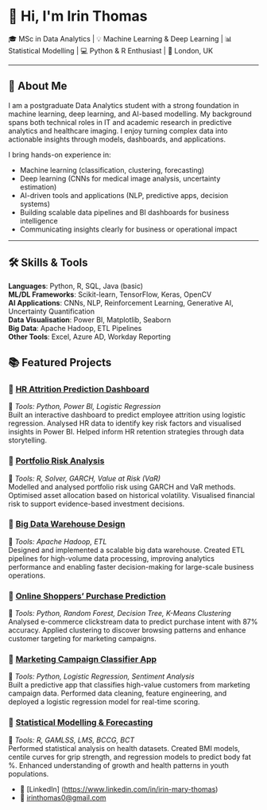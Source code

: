 # 👋 Hi, I'm Irin Thomas

🎓 MSc in Data Analytics | 💡 Machine Learning & Deep Learning | 📊 Statistical Modelling | 💻 Python & R Enthusiast | 📍 London, UK  

---

## 🧠 About Me

I am a postgraduate Data Analytics student with a strong foundation in machine learning, deep learning, and AI-based modelling. My background spans both technical roles in IT and academic research in predictive analytics and healthcare imaging. I enjoy turning complex data into actionable insights through models, dashboards, and applications.

I bring hands-on experience in:
- Machine learning (classification, clustering, forecasting)  
- Deep learning (CNNs for medical image analysis, uncertainty estimation)  
- AI-driven tools and applications (NLP, predictive apps, decision systems)  
- Building scalable data pipelines and BI dashboards for business intelligence  
- Communicating insights clearly for business or operational impact  

---

## 🛠️ Skills & Tools

**Languages**: Python, R, SQL, Java (basic)  
**ML/DL Frameworks**: Scikit-learn, TensorFlow, Keras, OpenCV  
**AI Applications**: CNNs, NLP, Reinforcement Learning, Generative AI, Uncertainty Quantification  
**Data Visualisation**: Power BI, Matplotlib, Seaborn  
**Big Data**: Apache Hadoop, ETL Pipelines  
**Other Tools**: Excel, Azure AD, Workday Reporting

## 📚 Featured Projects

### 📌 [HR Attrition Prediction Dashboard](https://github.com/Irin-Thomas/HR-Attrition-Prediction-Dashboard/tree/main)
🔧 *Tools: Python, Power BI, Logistic Regression*  
Built an interactive dashboard to predict employee attrition using logistic regression. Analysed HR data to identify key risk factors and visualised insights in Power BI. Helped inform HR retention strategies through data storytelling.

### 📌 [Portfolio Risk Analysis](https://github.com/irinthomas/portfolio-risk-analysis)
🔧 *Tools: R, Solver, GARCH, Value at Risk (VaR)*  
Modelled and analysed portfolio risk using GARCH and VaR methods. Optimised asset allocation based on historical volatility. Visualised financial risk to support evidence-based investment decisions.

### 📌 [Big Data Warehouse Design](https://github.com/irinthomas/big-data-warehouse)
🔧 *Tools: Apache Hadoop, ETL*  
Designed and implemented a scalable big data warehouse. Created ETL pipelines for high-volume data processing, improving analytics performance and enabling faster decision-making for large-scale business operations.

### 📌 [Online Shoppers’ Purchase Prediction](https://github.com/irinthomas/ecommerce-purchase-prediction)
🔧 *Tools: Python, Random Forest, Decision Tree, K-Means Clustering*  
Analysed e-commerce clickstream data to predict purchase intent with 87% accuracy. Applied clustering to discover browsing patterns and enhance customer targeting for marketing campaigns.

### 📌 [Marketing Campaign Classifier App](https://github.com/irinthomas/marketing-campaign-predictor)
🔧 *Tools: Python, Logistic Regression, Sentiment Analysis*  
Built a predictive app that classifies high-value customers from marketing campaign data. Performed data cleaning, feature engineering, and deployed a logistic regression model for real-time scoring.

### 📌 [Statistical Modelling & Forecasting](https://github.com/irinthomas/statistical-health-modelling)
🔧 *Tools: R, GAMLSS, LMS, BCCG, BCT*  
Performed statistical analysis on health datasets. Created BMI models, centile curves for grip strength, and regression models to predict body fat %. Enhanced understanding of growth and health patterns in youth populations.


- 🔗 [LinkedIn] (https://www.linkedin.com/in/irin-mary-thomas)
- 📧 irinthomas0@gmail.com
